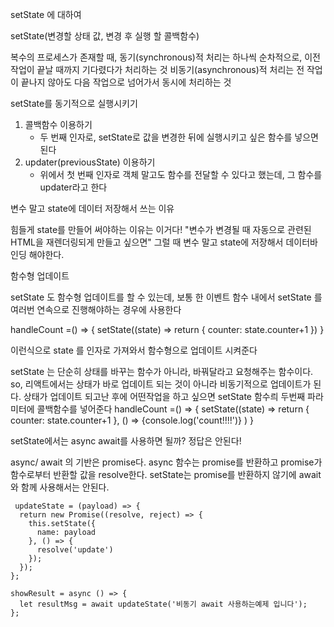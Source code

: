 setState 에 대하여

setState(변경할 상태 값, 변경 후 실행 할 콜백함수)

복수의 프로세스가 존재할 때,
동기(synchronous)적 처리는 하나씩 순차적으로, 이전 작업이 끝날 때까지 기다렸다가 처리하는 것
비동기(asynchronous)적 처리는 전 작업이 끝나지 않아도 다음 작업으로 넘어가서 동시에 처리하는 것

setState를 동기적으로 실행시키기

1. 콜백함수 이용하기
   - 두 번째 인자로, setState로 값을 변경한 뒤에 실행시키고 싶은 함수를 넣으면 된다
2. updater(previousState) 이용하기
   - 위에서 첫 번째 인자로 객체 말고도 함수를 전달할 수 있다고 했는데, 그 함수를 updater라고 한다

변수 말고 state에 데이터 저장해서 쓰는 이유

힘들게 state를 만들어 써야하는 이유는 이거다!
"변수가 변경될 때 자동으로 관련된 HTML을 재렌더링되게 만들고 싶으면"
그럴 때 변수 말고 state에 저장해서 데이터바인딩 해야한다.

함수형 업데이트

setState 도 함수형 업데이트를 할 수 있는데, 보통 한 이벤트 함수 내에서
setState 를 여러번 연속으로 진행해야하는 경우에 사용한다

handleCount =() => {
setState((state) => return {
counter: state.counter+1
})
}

이런식으로 state 를 인자로 가져와서 함수형으로 업데이트 시켜준다

setState 는 단순히 상태를 바꾸는 함수가 아니라, 바꿔달라고 요청해주는 함수이다.
so, 리액트에서는 상태가 바로 업데이트 되는 것이 아니라 비동기적으로 업데이트가 된다.
상태가 업데이트 되고난 후에 어떤작업을 하고 싶으면 setState 함수릐 두번째 파라미터에 콜백함수를 넣어준다
handleCount =() => {
setState((state) => return {
counter: state.counter+1
},
() => {console.log('count!!!!')}
)
}

setState에서는 async await를 사용하면 될까?
정답은 안된다!

async/ await 의 기반은 promise다.
async 함수는 promise를 반환하고 promise가 함수로부터 반환할 값을 resolve한다.
setState는 promise를 반환하지 않기에 await와 함께 사용해서는 안된다.

```
 updateState = (payload) => {
  return new Promise((resolve, reject) => {
    this.setState({
      name: payload
    }, () => {
      resolve('update')
    });
  });
};

showResult = async () => {
  let resultMsg = await updateState('비동기 await 사용하는예제 입니다');
};
```
